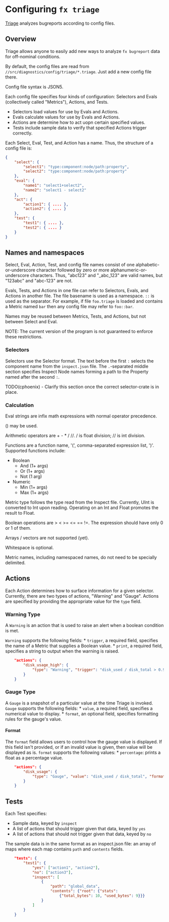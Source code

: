 # Configuring `fx triage`

[Triage](README.md) analyzes bugreports according to config files.

## Overview

Triage allows anyone to easily add new ways to analyze `fx bugreport` data for
off-nominal conditions.

By default, the config files are read from
`//src/diagnostics/config/triage/*.triage`. Just add a new config file there.

Config file syntax is JSON5.

Each config file specifies four kinds of configuration: Selectors and Evals
(collectively called "Metrics"), Actions, and Tests.

*   Selectors load values for use by Evals and Actions.
*   Evals calculate values for use by Evals and Actions.
*   Actions are determine how to act uopn certain specified values.
*   Tests include sample data to verify that specified Actions trigger
    correctly.

Each Select, Eval, Test, and Action has a name. Thus, the structure of a config
file is:

```JSON
{
    "select": {
        "select1": "type:component:node/path:property",
        "select2": "type:component:node/path:property"
    },
    "eval": {
        "name1": "select1+select2",
        "name2": "select1 - select2"
    },
    "act": {
        "action1": { .... },
        "action2": { .... }
    },
    "test": {
        "test1": { .... },
        "test2": { .... }
    }
}
```

## Names and namespaces

Select, Eval, Action, Test, and config file names consist of one
alphabetic-or-underscore character followed by zero or more
alphanumeric-or-underscore characters. Thus, "abc123" and "_abc_123" are valid
names, but "123abc" and "abc-123" are not.

Evals, Tests, and Actions in one file can refer to Selectors, Evals, and Actions
in another file. The file basename is used as a namespace. `::` is used as the
separator. For example, if file `foo.triage` is loaded and contains a Metric
named `bar` then any config file may refer to `foo::bar`.

Names may be reused between Metrics, Tests, and Actions, but not between Select
and Eval.

NOTE: The current version of the program is not guaranteed to enforce these
restrictions.

### Selectors

Selectors use the Selector format. The text before the first `:` selects the
component name from the `inspect.json` file. The `.`-separated middle section
specifies Inspect Node names forming a path to the Property named after the
second `:`.

TODO(cphoenix) - Clarify this section once the correct selector-crate is in
place.

### Calculation

Eval strings are infix math expressions with normal operator precedence.

() may be used.

Arithmetic operators are + - * / //. / is float division; // is int division.

Functions are a function name, '(', comma-separated expression list, ')'.
Supported functions include:

*   Boolean
    *   And (1+ args)
    *   Or (1+ args)
    *   Not (1 arg)
*   Numeric
    *   Min (1+ args)
    *   Max (1+ args)

Metric type follows the type read from the Inspect file. Currently, UInt is
converted to Int upon reading. Operating on an Int and Float promotes the result
to Float.

Boolean operations are > < >= <= == !=. The expression should have only 0 or 1
of them.

Arrays / vectors are not supported (yet).

Whitespace is optional.

Metric names, including namespaced names, do not need to be specially delimited.

## Actions

Each Action determines how to surface information for a given selector.
Currently, there are two types of actions, "Warning" and "Gauge". Actions are
specified by providing the appropriate value for the `type` field.

### Warning Type

A `Warning` is an action that is used to raise an alert when a boolean condition
is met.

`Warning` supports the following fields: * `trigger`, a required field,
specifies the name of a Metric that supplies a Boolean value. * `print`, a
required field, specifies a string to output when the warning is raised.

```JSON
    "actions": {
        "disk_usage_high": {
            "type": "Warning", "trigger": "disk_used / disk_total > 0.95", "print": "Disk usage is high!"
        }
    }
```

### Gauge Type

A `Gauge` is a snapshot of a particular value at the time Triage is invoked.
`Gauge` supports the following fields: * `value`, a required field, specifies a
numerical value to display. * `format`, an optional field, specifies formatting
rules for the gauge's value.

#### Format

The `format` field allows users to control how the gauge value is displayed. If
this field isn't provided, or if an invalid value is given, then value will be
displayed as is. `format` supports the following values: * `percentage`: prints
a float as a percentage value.

```JSON
    "actions": {
        "disk_usage": {
            "type": "Gauge", "value": "disk_used / disk_total", "format": "percentage"
        }
    }
```

## Tests

Each Test specifies:

*   Sample data, keyed by `inspect`
*   A list of actions that should trigger given that data, keyed by `yes`
*   A list of actions that should not trigger given that data, keyed by `no`

The sample data is in the same format as an inspect.json file: an array of maps
where each map contains `path` and `contents` fields.

```JSON
    "tests": {
        "test1": {
            "yes": ["action1", "action2"],
            "no": ["action3"],
            "inspect": [
                {
                    "path": "global_data",
                    "contents": {"root": {"stats":
                        {"total_bytes": 10, "used_bytes": 9}}}
                }
            ]
        }
    }
```
